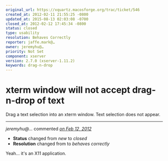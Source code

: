 ```yaml
---
original_url: https://xquartz.macosforge.org/trac/ticket/546
created_at: 2012-02-11 21:55:25 -0800
updated_at: 2015-08-13 02:03:08 -0700
closed_at: 2012-02-12 17:45:34 -0800
status: closed
type: usability
resolution: Behaves Correctly
reporter: jaffe.mark@…
owner: jeremyhu@…
priority: Not Set
component: xserver
version: 2.7.0 (xserver-1.11.2)
keywords: drag-n-drop
---
```


xterm window will not accept drag-n-drop of text
================================================


Drag a text selection into an xterm window. Text selection does not appear.



---

*jeremyhu@…* commented *[on Feb 12, 2012](https://xquartz.macosforge.org/trac/ticket/546#comment:1 "February 12, 2012 at 5:45 PM PST")*

-   **Status** changed from *new* to *closed*
-   **Resolution** changed from to *behaves correctly*

Yeah... it's an X11 application.



